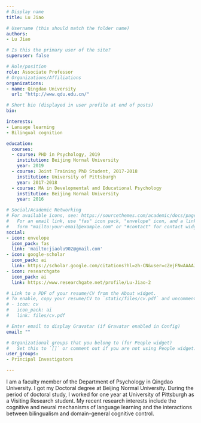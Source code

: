 ```yaml
---
# Display name
title: Lu Jiao

# Username (this should match the folder name)
authors:
- Lu Jiao

# Is this the primary user of the site?
superuser: false

# Role/position
role: Associate Professor
# Organizations/Affiliations
organizations:
- name: Qingdao University
  url: "http://www.qdu.edu.cn/"

# Short bio (displayed in user profile at end of posts)
bio: 

interests:
- Lanuage learning
- Bilingual cognition

education:
  courses:
  - course: PHD in Psychology, 2019
    institution: Beijing Nornal University
    year: 2019
  - course: Joint Training PhD Student, 2017-2018
    institution: University of Pittsburgh 
    year: 2017-2018
  - course: MA in Developmental and Educational Psychology
    institution: Beijing Nornal University
    year: 2016

# Social/Academic Networking
# For available icons, see: https://sourcethemes.com/academic/docs/page-builder/#icons
#   For an email link, use "fas" icon pack, "envelope" icon, and a link in the
#   form "mailto:your-email@example.com" or "#contact" for contact widget.
social:
- icon: envelope
  icon_pack: fas
  link: 'mailto:jiaolu902@gmail.com'
- icon: google-scholar
  icon_pack: ai
  link: https://scholar.google.com/citations?hl=zh-CN&user=cZejFNwAAAAJ
- icon: researchgate
  icon_pack: ai
  link: https://www.researchgate.net/profile/Lu-Jiao-2

# Link to a PDF of your resume/CV from the About widget.
# To enable, copy your resume/CV to `static/files/cv.pdf` and uncomment the lines below.
# - icon: cv
#   icon_pack: ai
#   link: files/cv.pdf

# Enter email to display Gravatar (if Gravatar enabled in Config)
email: ""

# Organizational groups that you belong to (for People widget)
#   Set this to `[]` or comment out if you are not using People widget.
user_groups:
- Principal Investigators

---
```


I am a faculty member of the Department of Psychology in Qingdao University. I got my Doctoral degree at Beijing Normal University. During the period of doctoral study, I worked for one year at University of Pittsburgh as a Visiting Research student. My recent research interests include the cognitive and neural mechanisms of  language learning and the interactions between bilingualism and domain-general cognitive control.
